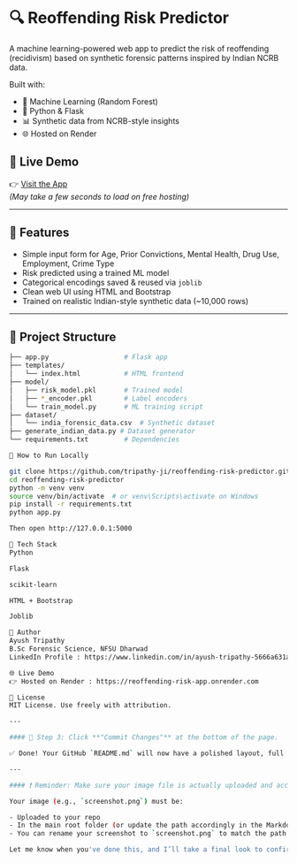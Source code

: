 # 🔍 Reoffending Risk Predictor

A machine learning-powered web app to predict the risk of reoffending (recidivism) based on synthetic forensic patterns inspired by Indian NCRB data.

Built with:
- 🧠 Machine Learning (Random Forest)
- 🐍 Python & Flask
- 📊 Synthetic data from NCRB-style insights
- 🌐 Hosted on Render

## 🔗 Live Demo

👉 [Visit the App](https://reoffending-risk-app.onrender.com/)  
_(May take a few seconds to load on free hosting)_

---

## 📌 Features

- Simple input form for Age, Prior Convictions, Mental Health, Drug Use, Employment, Crime Type
- Risk predicted using a trained ML model
- Categorical encodings saved & reused via `joblib`
- Clean web UI using HTML and Bootstrap
- Trained on realistic Indian-style synthetic data (~10,000 rows)

---

## 📁 Project Structure

```bash
├── app.py                   # Flask app
├── templates/
│   └── index.html           # HTML frontend
├── model/
│   ├── risk_model.pkl       # Trained model
│   ├── *_encoder.pkl        # Label encoders
│   └── train_model.py       # ML training script
├── dataset/
│   └── india_forensic_data.csv  # Synthetic dataset
├── generate_indian_data.py # Dataset generator
└── requirements.txt         # Dependencies

🚀 How to Run Locally

git clone https://github.com/tripathy-ji/reoffending-risk-predictor.git
cd reoffending-risk-predictor
python -m venv venv
source venv/bin/activate  # or venv\Scripts\activate on Windows
pip install -r requirements.txt
python app.py

Then open http://127.0.0.1:5000

🧠 Tech Stack
Python

Flask

scikit-learn

HTML + Bootstrap

Joblib

👤 Author
Ayush Tripathy
B.Sc Forensic Science, NFSU Dharwad
LinkedIn Profile : https://www.linkedin.com/in/ayush-tripathy-5666a631a

🌐 Live Demo
👉 Hosted on Render : https://reoffending-risk-app.onrender.com

📄 License
MIT License. Use freely with attribution.

---

#### 📌 Step 3: Click **"Commit Changes"** at the bottom of the page.

✅ Done! Your GitHub `README.md` will now have a polished layout, full instructions, your screenshot, live link, and tech stack.

---

#### ❗ Reminder: Make sure your image file is actually uploaded and accessible

Your image (e.g., `screenshot.png`) must be:

- Uploaded to your repo
- In the main root folder (or update the path accordingly in the Markdown)
- You can rename your screenshot to `screenshot.png` to match the path above.

Let me know when you've done this, and I’ll take a final look to confirm everything’s perfect for sharing 💪


